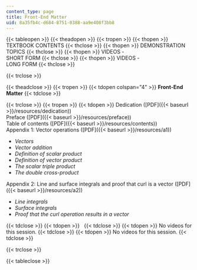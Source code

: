 ```yaml
---
content_type: page
title: Front-End Matter
uid: 8a35fb4c-d684-8751-0388-aa9e408f3bb8
---
```


{{< tableopen >}}
{{< theadopen >}}
{{< tropen >}}
{{< thopen >}}
TEXTBOOK CONTENTS
{{< thclose >}}
{{< thopen >}}
DEMONSTRATION TOPICS
{{< thclose >}}
{{< thopen >}}
VIDEOS -  
SHORT FORM
{{< thclose >}}
{{< thopen >}}
VIDEOS -  
LONG FORM
{{< thclose >}}

{{< trclose >}}

{{< theadclose >}}
{{< tropen >}}
{{< tdopen colspan="4" >}}
**Front-End Matter**
{{< tdclose >}}

{{< trclose >}}
{{< tropen >}}
{{< tdopen >}}
Dedication ([PDF]({{< baseurl >}}/resources/dedication))  
Preface ([PDF]({{< baseurl >}}/resources/preface))  
Table of contents ([PDF]({{< baseurl >}}/resources/contents))  
Appendix 1: Vector operations ([PDF]({{< baseurl >}}/resources/a1))

*   _Vectors_
*   _Vector addition_
*   _Definition of scalar product_
*   _Definition of vector product_
*   _The scalar triple product_
*   _The double cross-product_

Appendix 2: Line and surface integrals and proof that curl is a vector ([PDF]({{< baseurl >}}/resources/a2))

*   _Line integrals_
*   _Surface integrals_
*   _Proof that the curl operation results in a vector_


{{< tdclose >}}
{{< tdopen >}}
 
{{< tdclose >}}
{{< tdopen >}}
No videos for this session.
{{< tdclose >}}
{{< tdopen >}}
No videos for this session.
{{< tdclose >}}

{{< trclose >}}

{{< tableclose >}}